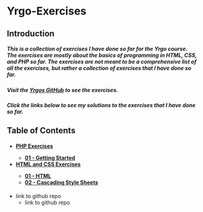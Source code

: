 # Yrgo-Exercises

## Introduction

##### This is a collection of exercises I have done so far for the Yrgo course. The exercises are mostly about the basics of programming in HTML, CSS, and PHP so far. The exercises are not meant to be a comprehensive list of all the exercises, but rather a collection of exercises that I have done so far.

##### Visit the [Yrgos GitHub](https://github.com/yrgo/wu22) to see the exercises.

##### Click the links below to see my solutions to the exercises that I have done so far.

## Table of Contents

<h4>
<ul>
<li><a href="https://github.com/Adishumla/Yrgo-Exercises/tree/main/PHP"> PHP Exercises <a></li>
<ul>
<li><a href="https://github.com/Adishumla/Yrgo-Exercises/tree/main/PHP/Lesson-01"> 01 - Getting Started </a></li>
</ul>
<li><a href="https://github.com/Adishumla/Yrgo-Exercises/tree/main/HTML%20and%20CSS">HTML and CSS Exercises</a></li>
<ul>
<li><a href="https://github.com/Adishumla/Yrgo-Exercises/tree/main/HTML%20and%20CSS/01%20-%20HTML">01 - HTML</a></li>
<li><a href="https://github.com/Adishumla/Yrgo-Exercises/tree/main/HTML%20and%20CSS/02%20-%20Cascading%20Style%20Sheets">02 - Cascading Style Sheets</a></li>
</ul>
</ul>
</h4>

- link to github repo
  - link to github repo
